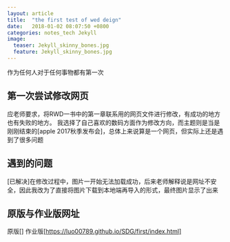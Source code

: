 ```yaml
---
layout: article
title:  "the first test of wed deign"
date:   2018-01-02 08:07:50 +0800
categories: notes_tech Jekyll
image:
  teaser: Jekyll_skinny_bones.jpg
  feature: Jekyll_skinny_bones.jpg
---
```

作为任何人对于任何事物都有第一次

## 第一次尝试修改网页

应老师要求，将RWD一书中的第一章联系用的网页文件进行修改，有成功的地方也有失败的地方。
我选择了自己喜欢的数码方面作为修改方向，而主题则是当是刚刚结束的[apple 2017秋季发布会]，总体上来说算是一个网页，但实际上还是遇到了很多问题

## 遇到的问题

[已解决]在修改过程中，图片一开始无法加载成功，后来老师解释说是网址不安全，因此我改为了直接将图片下载到本地端再导入的形式，最终图片显示了出来

## 原版与作业版网址

原版[]
作业版[https://luo00789.github.io/SDG/first/index.html]